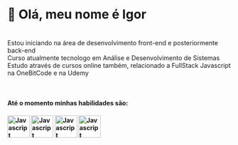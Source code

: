# 👋 Olá, meu nome é Igor <h1>
Estou iniciando na área de desenvolvimento front-end e posteriormente back-end <br>
Curso atualmente tecnologo em Análise e Desenvolvimento de Sistemas <br>
Estudo através de cursos online também, relacionado a FullStack Javascript na OneBitCode e na Udemy <br>

  
<div style="display:inline-block"><br>
<h4> Até o momento minhas habilidades são: <h4>
<img align="center" width="50" height="50" alt ="Javascript" src="https://cdn.jsdelivr.net/gh/devicons/devicon/icons/html5/html5-original-wordmark.svg" />
<img align="center" width="50" height="50" alt ="Javascript" src="https://cdn.jsdelivr.net/gh/devicons/devicon/icons/css3/css3-original-wordmark.svg" />
<img align="center" width="50" height="50" alt ="Javascript" src="https://cdn.jsdelivr.net/gh/devicons/devicon/icons/javascript/javascript-original.svg" />
<img align="center" width="50" height="50" alt ="Javascript" src="https://cdn.jsdelivr.net/gh/devicons/devicon/icons/sass/sass-original.svg" />
 </div>    
          


<!---
igor97oliveira/igor97oliveira is a ✨ special ✨ repository because its `README.md` (this file) appears on your GitHub profile.
You can click the Preview link to take a look at your changes.
--->
